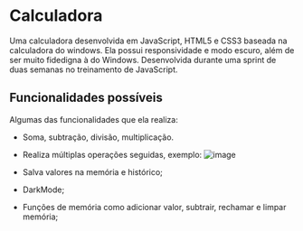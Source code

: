 # Calculadora

Uma calculadora desenvolvida em JavaScript, HTML5 e CSS3 baseada na calculadora do windows. Ela possui responsividade e modo escuro, além de ser muito fidedigna à do Windows.
Desenvolvida durante uma sprint de duas semanas no treinamento de JavaScript.

## Funcionalidades possíveis
Algumas das funcionalidades que ela realiza:

* Soma, subtração, divisão, multiplicação.
* Realiza múltiplas operações seguidas, exemplo:
  ![image](https://github.com/Timee-c/js-m05-calculator/assets/167232765/c3ab2a66-1d2b-46ef-80c0-05da2705e260)

* Salva valores na memória e histórico;
* DarkMode;
* Funções de memória como adicionar valor, subtrair, rechamar e limpar memória;

